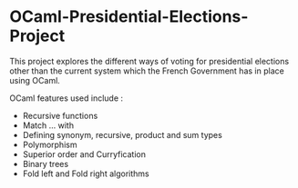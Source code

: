 # OCaml-Presidential-Elections-Project

This project explores the different ways of voting for presidential elections other than the current system which the French Government has in place using OCaml.

OCaml features used include : 

- Recursive functions 
- Match ... with
- Defining synonym, recursive, product and sum types
- Polymorphism
- Superior order and Curryfication
- Binary trees
- Fold left and Fold right algorithms
